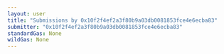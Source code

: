 ```yaml
---
layout: user
title: "Submissions by 0x10f2f4ef2a3f80b9a03db0081853fce4e6ecba83"
submitter: "0x10f2f4ef2a3f80b9a03db0081853fce4e6ecba83"
standardGas: None
wildGas: None
---
```

